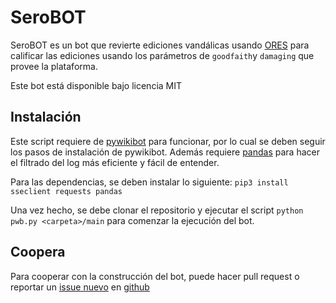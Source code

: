 # SeroBOT

SeroBOT es un bot que revierte ediciones vandálicas usando [ORES](https://mediawiki.org/wiki/ORES) para calificar las ediciones usando los parámetros de `goodfaith`y `damaging` que provee la plataforma.

Este bot está disponible bajo licencia MIT

## Instalación

Este script requiere de [pywikibot](https://mediawiki.org/wiki/pywikibot) para funcionar, por lo cual se deben seguir los pasos de instalación de pywikibot. Además requiere [pandas](https://pandas.pydata.org/) para hacer el filtrado del log más eficiente y fácil de entender.

Para las dependencias, se deben instalar lo siguiente:
`pip3 install sseclient requests pandas`

Una vez hecho, se debe clonar el repositorio y ejecutar el script `python pwb.py <carpeta>/main` para comenzar la ejecución del bot.

## Coopera

Para cooperar con la construcción del bot, puede hacer pull request o reportar un [issue nuevo](https://github.com/dennistobar/serobot/issues/new) en [github](https://github.com/dennistobar/serobot.git)
